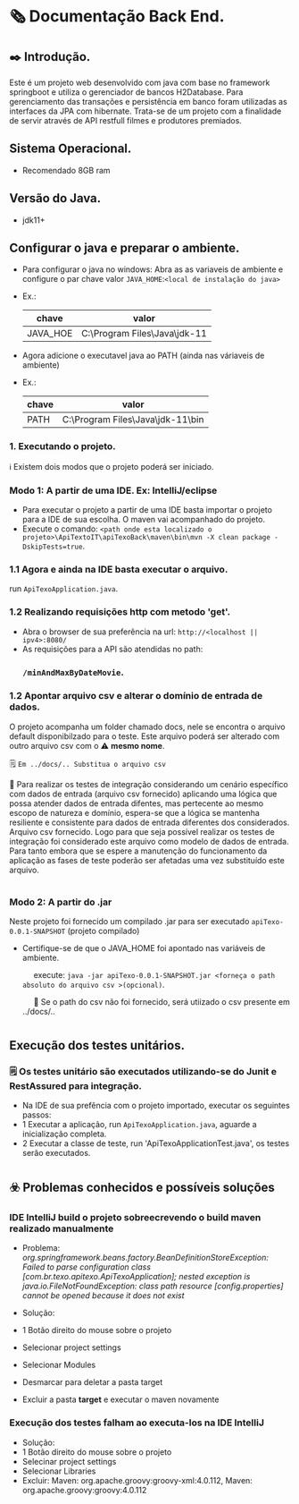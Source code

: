 # 🗞️ Documentação Back End.

## ✒️ Introdução.
Este é um projeto web desenvolvido com java com base no framework springboot e utiliza o gerenciador de bancos H2Database. Para gerenciamento das transações e persistência em banco foram utilizadas as interfaces da JPA com hibernate. Trata-se de um projeto com a finalidade de servir através de API restfull filmes e produtores premiados.

## Sistema Operacional.
- Recomendado 8GB ram

## Versão do Java.
- jdk11+

## Configurar o java e preparar o ambiente.
- Para configurar o java no windows: Abra as as variaveis de ambiente e configure o par chave valor `JAVA_HOME`:`<local de instalação do java>`
- Ex.:
  
  <p></p>
  
  |chave    |  valor                        |
  |---------|-------------------------------|
  |JAVA_HOE |  C:\Program Files\Java\jdk-11 |

- Agora adicione o executavel java ao PATH (ainda nas váriaveis de ambiente)
- Ex.:
  
    <p></p>
  
  |chave    |  valor                        |
  |---------|-------------------------------|
  |PATH |  C:\Program Files\Java\jdk-11\bin |

### 1. Executando o projeto.
ℹ️ Existem dois modos que o projeto poderá ser iniciado.

### Modo 1: A partir de uma IDE. Ex: IntelliJ/eclipse
- Para executar o projeto a partir de uma IDE basta importar o projeto para a IDE de sua escolha. O maven vai acompanhado do projeto.
- Execute o comando: `<path onde esta localizado o projeto>\ApiTextoIT\apiTexoBack\maven\bin\mvn -X clean package -DskipTests=true`.

### 1.1 Agora e ainda na IDE basta executar o arquivo.
run `ApiTexoApplication.java`.

### 1.2 Realizando requisições http com metodo 'get'.
- Abra o browser de sua preferência na url: `http://<localhost || ipv4>:8080/`
- As requisições para a API são atendidas no path:
  ### `/minAndMaxByDateMovie`.

### 1.2 Apontar arquivo csv e alterar o domínio de entrada de dados.
O projeto acompanha um folder chamado docs, nele se encontra o arquivo default disponibilzado para o teste. Este arquivo poderá ser alterado com outro arquivo csv com o ⚠️ **mesmo nome**.
    <p></p>
🗒️ `Em ../docs/.. Substitua o arquivo csv`  <p></p>
📓 Para realizar os testes de integração considerando um cenário específico com dados de entrada (arquivo csv fornecido) aplicando uma lógica que possa atender dados de entrada difentes, mas pertecente ao mesmo escopo de natureza e domínio, espera-se que a lógica se mantenha resiliente e consistente para dados de entrada diferentes dos considerados. Arquivo csv fornecido. Logo para que seja possível realizar os testes de integração foi considerado este arquivo como modelo de dados de entrada. Para tanto embora que se espere a manutenção do funcionamento da aplicação as fases de teste poderão ser afetadas uma vez substituído este arquivo.

#
### Modo 2: A partir do .jar
Neste projeto foi fornecido um compilado .jar para ser executado `apiTexo-0.0.1-SNAPSHOT` (projeto compilado)
- Certifique-se de que o JAVA_HOME foi apontado nas variáveis de ambiente.
      <p></p>
  &nbsp;&nbsp;&nbsp;&nbsp; execute: `java -jar apiTexo-0.0.1-SNAPSHOT.jar <forneça o path absoluto do arquivo csv >(opcional)`.
     <p></p>
  &nbsp;&nbsp;&nbsp;&nbsp; 📓 Se o path do csv não foi fornecido, será utiizado o csv presente em ../docs/..
  
#
## Execução dos testes unitários.
### 🗒️ Os testes unitário são executados utilizando-se do Junit e RestAssured para integração.
- Na IDE de sua prefência com o projeto importado, executar os seguintes passos:
- 1 Executar a aplicação, run `ApiTexoApplication.java`, aguarde a inicialização completa.
- 2 Executar a classe de teste, run 'ApiTexoApplicationTest.java', os testes serão executados.

#
## ☣️ Problemas conhecidos e possíveis soluções

### IDE IntelliJ build o projeto sobreecrevendo o build maven realizado manualmente
- Problema: *org.springframework.beans.factory.BeanDefinitionStoreException: Failed to parse configuration class [com.br.texo.apitexo.ApiTexoApplication]; nested exception is java.io.FileNotFoundException: class path resource [config.properties] cannot be opened because it does not exist*
  
- Solução:
- 1 Botão direito do mouse sobre o projeto
- Selecionar project settings
- Selecionar Modules
- Desmarcar para deletar a pasta target
- Excluir a pasta **target** e executar o maven novamente
 
### Execução dos testes falham ao executa-los na IDE IntelliJ
- Solução: 
- 1 Botão direito do mouse sobre o projeto
- Selecinar project settings
- Selecionar Libraries
- Excluir: Maven: org.apache.groovy:groovy-xml:4.0.112, Maven: org.apache.groovy:groovy:4.0.112

